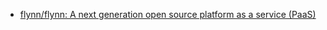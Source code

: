 
* [flynn/flynn: A next generation open source platform as a service (PaaS) ](https://github.com/flynn/flynn)